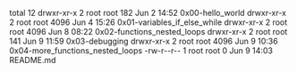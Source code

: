 total 12
drwxr-xr-x 2 root root  182 Jun  2 14:52 0x00-hello_world
drwxr-xr-x 2 root root 4096 Jun  4 15:26 0x01-variables_if_else_while
drwxr-xr-x 2 root root 4096 Jun  8 08:22 0x02-functions_nested_loops
drwxr-xr-x 2 root root  141 Jun  9 11:59 0x03-debugging
drwxr-xr-x 2 root root 4096 Jun  9 10:36 0x04-more_functions_nested_loops
-rw-r--r-- 1 root root    0 Jun  9 14:03 README.md
